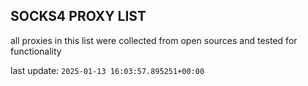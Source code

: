 ## SOCKS4 PROXY LIST

all proxies in this list were collected from open sources and tested for functionality

last update: `2025-01-13 16:03:57.895251+00:00`